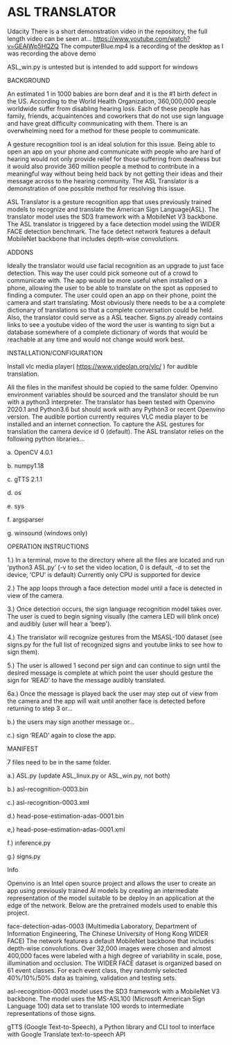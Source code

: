 # ASL TRANSLATOR
Udacity 
There is a short demonstration video in the repository, the full length video can be seen at...
https://www.youtube.com/watch?v=GEAlWp5HQZQ 
The computerBlue.mp4 is a recording of the desktop
as I was recording the above demo

ASL_win.py is untested but is intended to add support for windows

BACKGROUND

An estimated 1 in 1000 babies are born deaf and it is the #1 birth defect in the US. 
According to the World Health Organization, 360,000,000 people worldwide suffer from disabling
hearing loss. Each of these people has family, friends, acquaintences and coworkers that do not 
use sign language and have great difficulty communicating with them. There is an overwhelming 
need for a method for these people to communicate. 

A gesture recognition tool is an ideal solution for this issue. Being able to open an app on 
your phone and communicate with people who are hard of hearing would not only provide relief 
for those suffering from deafness but it would also provide 360 million people a method to 
contribute in a meaningful way without being held back by not getting their ideas and their 
message across to the hearing community. The ASL Translator is a demonstration of one possible 
method for resolving this issue.

ASL Translator is a gesture recognition app that uses previously trained models 
to recognize and translate the American Sign Language(ASL). The translator 
model uses the SD3 framework with a MobileNet V3 backbone. The ASL translator is 
triggered by a face detection model using the WIDER FACE detection benchmark. 
The face detect network features a default MobileNet backbone that includes 
depth-wise convolutions.

ADDONS

Ideally the translator would use facial recognition as an upgrade to just face 
detection. This way the user could pick someone out of a crowd to communicate with. The app 
would be more useful when installed on a phone, allowing the user to be able to translate 
on the spot as opposed to finding a computer. The user could open an app on their 
phone, point the camera and start translating. Most obviously there needs to be a 
a complete dictionary of translations so that a complete conversation could be held.
Also, the translator could serve as a ASL teacher. Signs.py already contains links to see a youtube
video of the word the user is wanting to sign but a database somewhere of a complete dictionary
of words that would be reachable at any time and would not change would work best.


INSTALLATION/CONFIGURATION

Install vlc media player( https://www.videolan.org/vlc/ ) for audible translation.

All the files in the manifest should be copied to the same folder. Openvino 
environment variables should be sourced and the translator should be run with a 
python3 interpreter. The translator has been tested with Openvino 2020.1 and 
Python3.6 but should work with any Python3 or recent Openvino version. 
The audible portion currently requires VLC media player to be installed and 
an internet connection. To capture the ASL gestures for translation the camera 
device id 0 (default). The ASL translator relies on the following python libraries…

a. OpenCV 4.0.1

b. numpy1.18

c. gTTS 2.1.1

d. os

e. sys

f. argsparser

g. winsound (windows only)


OPERATION INSTRUCTIONS

1.) In a terminal, move to the directory where all the files are located and run ‘python3 ASL.py’ (-v to set the video location, 0 is default, -d to set the device, ‘CPU’ is default)
Currently only CPU is supported for device

2.) The app loops through a face detection model until a face is detected in view of the camera.

3.) Once detection occurs, the sign language recognition model takes over. The user is cued to begin signing visually (the camera LED will blink once) and audibly (user will hear a 'beep').

4.) The translator will recognize gestures from the MSASL-100 dataset (see 
signs.py for the full list of recognized signs and youtube links to see how to sign them).

5.) The user is allowed 1 second per sign and can continue to sign until 
the desired message is complete at which point the user should gesture the sign for 
‘READ’ to have the message audibly translated.

6a.) Once the message is played back the user may step out of view from the camera and the app will wait until another face is detected before returning to step 3 or...

b.) the users may sign another message or...

c.) sign ‘READ’ again to close the app.

MANIFEST

7 files need to be in the same folder.

a.)  ASL.py (update ASL_linux.py or ASL_win.py, not both)

b.)  asl-recognition-0003.bin

c.)  asl-recognition-0003.xml

d.)  head-pose-estimation-adas-0001.bin

e,)  head-pose-estimation-adas-0001.xml

f.)  inference.py

g.)  signs.py


Info

Openvino is an Intel open source project and allows the user to create an app 
using previously trained AI models by creating an intermediate representation 
of the model suitable to be deploy in an application at the edge of the network. 
Below are the pretrained models used to enable this project.

face-detection-adas-0003 (Multimedia Laboratory, Department of Information 
Engineering, The Chinese University of Hong Kong  WIDER FACE)  The network 
features a default MobileNet backbone that includes depth-wise convolutions. 
Over 32,000 images were chosen and almost 400,000 faces were labeled with a 
high degree of variability in scale, pose, illumination and occlusion. The 
WIDER FACE dataset is organized based on 61 event classes. For each event class,
they randomly selected 40%/10%/50% data as training, validation and testing sets.

asl-recognition-0003 model uses the SD3 framework with a MobileNet V3 backbone. 
The model uses the MS-ASL100 (Microsoft American Sign Language 100) data set to 
translate 100 words to intermediate representations of those signs. 


gTTS (Google Text-to-Speech), a Python library and CLI tool to interface with 
Google Translate text-to-speech API

